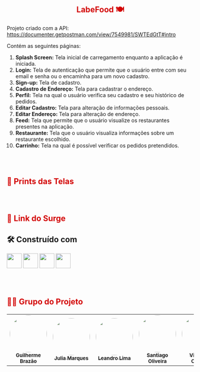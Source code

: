 <h2 align="center">
    <br>
    <p align="center" style="color: #D30404; font-weight: bold;">LabeFood 🍽
<p>
</h2>

Projeto criado com a API: https://documenter.getpostman.com/view/7549981/SWTEdGtT#intro

Contém as seguintes páginas:

1. **Splash Screen:** Tela inicial de carregamento enquanto a aplicação é iniciada.
2. **Login:** Tela de autenticação que permite que o usuário entre com seu email e senha ou o encaminha para um novo cadastro.
3. **Sign-up:** Tela de cadastro.
4. **Cadastro de Endereço:** Tela para cadastrar o endereço.
5. **Perfil:** Tela na qual o usuário verifica seu cadastro e seu histórico de pedidos. 
6. **Editar Cadastro:** Tela para alteração de informações pessoais.
7. **Editar Endereço:** Tela para alteração de endereço.
8. **Feed:** Tela que permite que o usuário visualize os restaurantes presentes na aplicação.
9. **Restaurante:** Tela que o usuário visualiza informações sobre um restaurante escolhido.
10. **Carrinho:** Tela na qual é possível verificar os pedidos pretendidos. 

<h2>
    <br>
    <p style="color: #D30404; font-weight: bold;"> 📸 Prints das Telas</p>
</h2>


<h2>
    <br>
    <p style="color: #D30404; font-weight: bold;">🔗 Link do Surge</p>
</h2>


## 🛠️ Construído com

<p>
<img witdh="40px" height="40px" src="https://user-images.githubusercontent.com/98292838/163856484-18282144-9061-42ee-9691-66c6454b362f.png">
<!-- git -->
<img witdh="40px" height="40px" src="https://user-images.githubusercontent.com/98292838/163856370-844eb1b7-11f6-48cd-abec-21c1da4b38b4.png">
<!-- html -->
<img witdh="40px" height="40px" src="https://user-images.githubusercontent.com/98292838/163856535-00dbc8fe-e415-4fa3-8d81-50975fb8839c.png">
<!-- css -->
<img witdh="40px" height="40px" src="https://user-images.githubusercontent.com/98292838/163856432-c20873d2-9b31-412e-92e9-a1f6c609b40c.png">
<!-- javascript -->
</p>

<h2>
    <br>
    <p style="color: #D30404; font-weight: bold;">👨‍💻 Grupo do Projeto</p>
</h2>

<table>
  <tr>
    <td align="center"><a href="https://github.com/brazaoo"><img style="border-radius: 50%;" src="https://avatars.githubusercontent.com/u/102330950?v=4" width="100px;" alt=""/><br /><sub><b>Guilherme Brazão</b></sub></a><br /></td>    
     <td align="center"><a href="https://github.com/ju-marques"><img style="border-radius: 50%;" src="https://unavatar.io/github/ju-marques" width="100px;" alt=""/><br /><sub><b>Julia Marques</b></sub></a><br /></td> 
     <td align="center"><a href="https://github.com/leeoliima"><img style="border-radius: 50%;" src="https://avatars.githubusercontent.com/u/96210622?v=4" width="100px;" alt=""/><br /><sub><b>Leandro Lima</b></sub></a><br /></td> 
    <td align="center"><a href="https://github.com/SantiagoOliveira22"><img style="border-radius: 50%;" src="https://unavatar.io/github/SantiagoOliveira22" width="100px;" alt=""/><br /><sub><b>Santiago Oliveira</b></sub></a><br /></td> 
     <td align="center"><a href="https://github.com/vmotta95"><img style="border-radius: 50%;" src="https://avatars.githubusercontent.com/u/102388553?v=4" width="100px;" alt=""/><br /><sub><b>Victor de Oliveira</b></sub></a><br /></td> 
   
  </tr>
</table>

<br>
